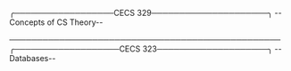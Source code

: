 ╭──────────────────CECS 329─────────────────────╮
          --Concepts of CS Theory--
 















─────────────────────────────────────────────────
╭───────────────────CECS 323────────────────────╮
                 --Databases--
